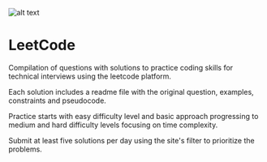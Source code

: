 ![alt text][diagram]

[diagram]: https://leetcode.com/_next/static/images/logo-dark-c96c407d175e36c81e236fcfdd682a0b.png "Leetcode logo"

# LeetCode

Compilation of questions with solutions to practice coding skills for technical interviews using the leetcode platform.

Each solution includes a readme file with the original question, examples, constraints and pseudocode.

Practice starts with easy difficulty level and basic approach progressing to medium and hard difficulty levels focusing on time complexity.

Submit at least five solutions per day using the site's filter to prioritize the problems.